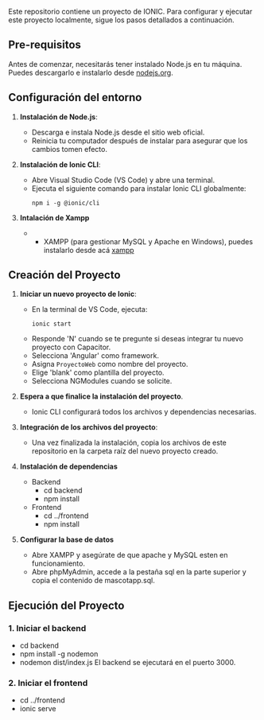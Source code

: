 Este repositorio contiene un proyecto de IONIC. Para configurar y ejecutar este proyecto localmente, sigue los pasos detallados a continuación.

## Pre-requisitos

Antes de comenzar, necesitarás tener instalado Node.js en tu máquina. Puedes descargarlo e instalarlo desde [nodejs.org](https://nodejs.org/en/download/).

## Configuración del entorno

1. **Instalación de Node.js**:
   - Descarga e instala Node.js desde el sitio web oficial.
   - Reinicia tu computador después de instalar para asegurar que los cambios tomen efecto.

2. **Instalación de Ionic CLI**:
   - Abre Visual Studio Code (VS Code) y abre una terminal.
   - Ejecuta el siguiente comando para instalar Ionic CLI globalmente:
     ```
     npm i -g @ionic/cli
     ```
3. **Intalación de Xampp**
   - - XAMPP (para gestionar MySQL y Apache en Windows), puedes instalarlo desde acá [xampp](https://www.apachefriends.org/es/download.html)

## Creación del Proyecto

1. **Iniciar un nuevo proyecto de Ionic**:
   - En la terminal de VS Code, ejecuta:
     ```
     ionic start
     ```
   - Responde 'N' cuando se te pregunte si deseas integrar tu nuevo proyecto con Capacitor.
   - Selecciona 'Angular' como framework.
   - Asigna `ProyectoWeb` como nombre del proyecto.
   - Elige 'blank' como plantilla del proyecto.
   - Selecciona NGModules cuando se solicite.

2. **Espera a que finalice la instalación del proyecto**.
   - Ionic CLI configurará todos los archivos y dependencias necesarias.

3. **Integración de los archivos del proyecto**:
   - Una vez finalizada la instalación, copia los archivos de este repositorio en la carpeta raíz del nuevo proyecto creado.
4. **Instalación de dependencias**
   - Backend
      * cd backend
      * npm install
   - Frontend
      * cd ../frontend
      * npm install
5. **Configurar la base de datos** 
   - Abre XAMPP y asegúrate de que apache y MySQL esten en funcionamiento.
   - Abre phpMyAdmin, accede a la pestaña sql en la parte superior y copia el contenido de mascotapp.sql.

## Ejecución del Proyecto

### 1. Iniciar el backend
* cd backend
* npm install -g nodemon
* nodemon dist/index.js
El backend se ejecutará en el puerto 3000.

### 2. Iniciar el frontend
* cd ../frontend
* ionic serve
